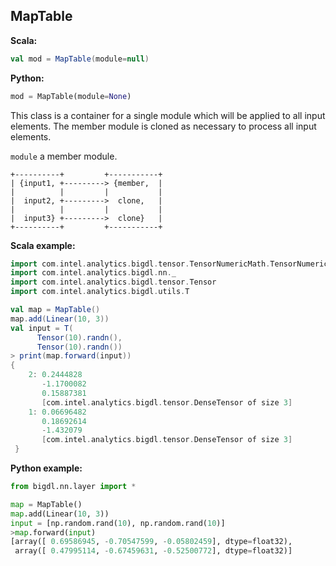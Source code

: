 ## MapTable ##

**Scala:**
```scala
val mod = MapTable(module=null)
```
**Python:**
```python
mod = MapTable(module=None)
```

This class is a container for a single module which will be applied
to all input elements. The member module is cloned as necessary to
process all input elements.

`module` a member module.  

```
+----------+         +-----------+
| {input1, +---------> {member,  |
|          |         |           |
|  input2, +--------->  clone,   |
|          |         |           |
|  input3} +--------->  clone}   |
+----------+         +-----------+
```
 
**Scala example:**

```scala
import com.intel.analytics.bigdl.tensor.TensorNumericMath.TensorNumeric.NumericFloat
import com.intel.analytics.bigdl.nn._
import com.intel.analytics.bigdl.tensor.Tensor
import com.intel.analytics.bigdl.utils.T 

val map = MapTable()
map.add(Linear(10, 3))
val input = T(
      Tensor(10).randn(),
      Tensor(10).randn())
> print(map.forward(input))
{
	2: 0.2444828
	   -1.1700082
	   0.15887381
	   [com.intel.analytics.bigdl.tensor.DenseTensor of size 3]
	1: 0.06696482
	   0.18692614
	   -1.432079
	   [com.intel.analytics.bigdl.tensor.DenseTensor of size 3]
 }
```

**Python example:**
```python
from bigdl.nn.layer import *

map = MapTable()
map.add(Linear(10, 3))
input = [np.random.rand(10), np.random.rand(10)]
>map.forward(input)
[array([ 0.69586945, -0.70547599, -0.05802459], dtype=float32),
 array([ 0.47995114, -0.67459631, -0.52500772], dtype=float32)]
```
